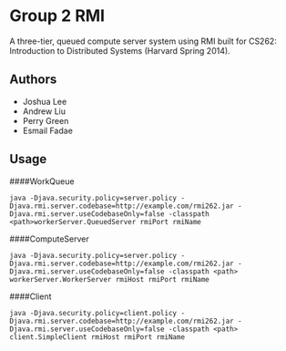 Group 2 RMI
=============

A three-tier, queued compute server system using RMI built for CS262: Introduction to Distributed Systems (Harvard Spring 2014).

Authors
-------
* Joshua Lee
* Andrew Liu
* Perry Green
* Esmail Fadae

Usage
-----------------
####WorkQueue

`java -Djava.security.policy=server.policy -Djava.rmi.server.codebase=http://example.com/rmi262.jar -Djava.rmi.server.useCodebaseOnly=false -classpath <path>workerServer.QueuedServer rmiPort rmiName`

####ComputeServer

 `java -Djava.security.policy=server.policy -Djava.rmi.server.codebase=http://example.com/rmi262.jar -Djava.rmi.server.useCodebaseOnly=false -classpath <path> workerServer.WorkerServer rmiHost rmiPort rmiName`

####Client

`java -Djava.security.policy=client.policy -Djava.rmi.server.codebase=http://example.com/rmi262.jar -Djava.rmi.server.useCodebaseOnly=false -classpath <path> client.SimpleClient rmiHost rmiPort rmiName`